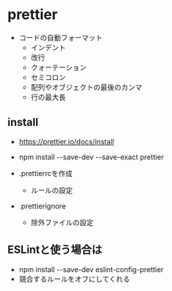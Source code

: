 # prettier
- コードの自動フォーマット
  - インデント
  - 改行
  - クォーテーション
  - セミコロン
  - 配列やオブジェクトの最後のカンマ
  - 行の最大長

## install
- https://prettier.io/docs/install

- npm install --save-dev --save-exact prettier
- .prettierrcを作成
    - ルールの設定
- .prettierignore
    - 除外ファイルの設定

## ESLintと使う場合は
- npm install --save-dev eslint-config-prettier
- 競合するルールをオフにしてくれる
